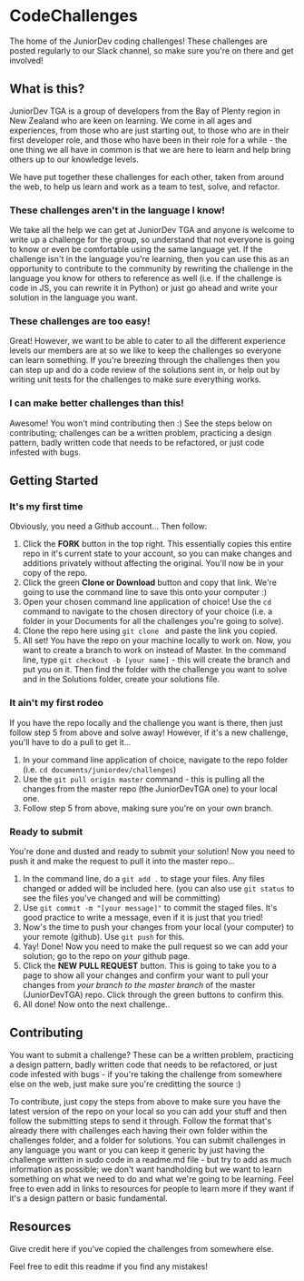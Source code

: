 # CodeChallenges
The home of the JuniorDev coding challenges! These challenges are posted regularly to our Slack channel, so make sure you're on there and get involved!

## What is this?

JuniorDev TGA is a group of developers from the Bay of Plenty region in New Zealand who are keen on learning. We come in all ages and experiences, from those who are just starting out, to those who are in their first developer role, and those who have been in their role for a while - the one thing we all have in common is that we are here to learn and help bring others up to our knowledge levels.

We have put together these challenges for each other, taken from around the web, to help us learn and work as a team to test, solve, and refactor. 

### These challenges aren't in the language I know!

We take all the help we can get at JuniorDev TGA and anyone is welcome to write up a challenge for the group, so understand that not everyone is going to know or even be comfortable using the same language yet. If the challenge isn't in the language you're learning, then you can use this as an opportunity to contribute to the community by rewriting the challenge in the language you know for others to reference as well (i.e. if the challenge is code in JS, you can rewrite it in Python) or just go ahead and write your solution in the language you want.

### These challenges are too easy!

Great! However, we want to be able to cater to all the different experience levels our members are at so we like to keep the challenges so everyone can learn something. If you're breezing through the challenges then you can step up and do a code review of the solutions sent in, or help out by writing unit tests for the challenges to make sure everything works.

### I can make better challenges than this!

Awesome! You won't mind contributing then :) See the steps below on contributing; challenges can be a written problem, practicing a design pattern, badly written code that needs to be refactored, or just code infested with bugs.

## Getting Started

### It's my first time

Obviously, you need a Github account... Then follow:

1. Click the **FORK** button in the top right. This essentially copies this entire repo in it's current state to your account, so you can make changes and additions privately without affecting the original. You'll now be in your copy of the repo.
2. Click the green **Clone or Download** button and copy that link. We're going to use the command line to save this onto your computer :)
3. Open your chosen command line application of choice! Use the `cd` command to navigate to the chosen directory of your choice (i.e. a folder in your Documents for all the challenges you're going to solve).
4. Clone the repo here using `git clone ` and paste the link you copied.
5. All set! You have the repo on your machine locally to work on. Now, you want to create a branch to work on instead of Master. In the command line, type `git checkout -b [your name]` - this will create the branch and put you on it. Then find the folder with the challenge you want to solve and in the Solutions folder, create your solutions file.

### It ain't my first rodeo

If you have the repo locally and the challenge you want is there, then just follow step 5 from above and solve away! However, if it's a new challenge, you'll have to do a pull to get it...

1. In your command line application of choice, navigate to the repo folder (i.e. `cd documents/juniordev/challenges`)
2. Use the `git pull origin master` command - this is pulling all the changes from the master repo (the JuniorDevTGA one) to your local one.
3. Follow step 5 from above, making sure you're on your own branch.

### Ready to submit

You're done and dusted and ready to submit your solution! Now you need to push it and make the request to pull it into the master repo...

1. In the command line, do a `git add .` to stage your files. Any files changed or added will be included here. (you can also use `git status` to see the files you've changed and will be committing)
2. Use `git commit -m "[your message]"` to commit the staged files. It's good practice to write a message, even if it is just that you tried!
3. Now's the time to push your changes from your local (your computer) to your remote (github). Use `git push` for this.
4. Yay! Done! Now you need to make the pull request so we can add your solution; go to the repo on *your* github page.
5. Click the **NEW PULL REQUEST** button. This is going to take you to a page to show all your changes and confirm your want to pull your changes from *your branch to the master branch* of the master (JuniorDevTGA) repo. Click through the green buttons to confirm this.
6. All done! Now onto the next challenge..

## Contributing

You want to submit a challenge? These can be a written problem, practicing a design pattern, badly written code that needs to be refactored, or just code infested with bugs - if you're taking the challenge from somewhere else on the web, just make sure you're creditting the source :)

To contribute, just copy the steps from above to make sure you have the latest version of the repo on your local so you can add your stuff and then follow the submitting steps to send it through. Follow the format that's already there with challenges each having their own folder within the challenges folder, and a folder for solutions. You can submit challenges in any language you want or you can keep it generic by just having the challenge written in sudo code in a readme.md file - but try to add as much information as possible; we don't want handholding but we want to learn something on what we need to do and what we're going to be learning. Feel free to even add in links to resources for people to learn more if they want if it's a design pattern or basic fundamental.

## Resources

Give credit here if you've copied the challenges from somewhere else.

Feel free to edit this readme if you find any mistakes!
